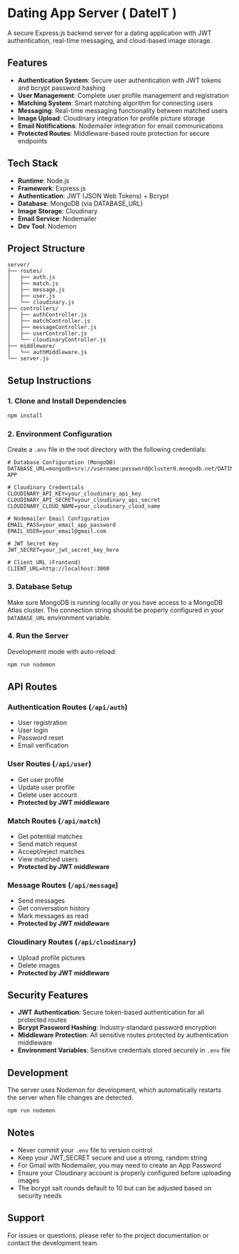# Dating App Server ( DateIT )

A secure Express.js backend server for a dating application with JWT authentication, real-time messaging, and cloud-based image storage.

## Features

- **Authentication System**: Secure user authentication with JWT tokens and bcrypt password hashing
- **User Management**: Complete user profile management and registration
- **Matching System**: Smart matching algorithm for connecting users
- **Messaging**: Real-time messaging functionality between matched users
- **Image Upload**: Cloudinary integration for profile picture storage
- **Email Notifications**: Nodemailer integration for email communications
- **Protected Routes**: Middleware-based route protection for secure endpoints

## Tech Stack

- **Runtime**: Node.js
- **Framework**: Express.js
- **Authentication**: JWT (JSON Web Tokens) + Bcrypt
- **Database**: MongoDB (via DATABASE_URL)
- **Image Storage**: Cloudinary
- **Email Service**: Nodemailer
- **Dev Tool**: Nodemon

## Project Structure

```
server/
├── routes/
│   ├── auth.js
│   ├── match.js
│   ├── message.js
│   ├── user.js
│   └── cloudinary.js
├── controllers/
│   ├── authController.js
│   ├── matchController.js
│   ├── messageController.js
│   ├── userController.js
│   └── cloudinaryController.js
├── middleware/
│   └── authMiddleware.js
└── server.js
```

## Setup Instructions

### 1. Clone and Install Dependencies

```bash
npm install
```

### 2. Environment Configuration

Create a `.env` file in the root directory with the following credentials:

```env
# Database Configuration (MongoDB)
DATABASE_URL=mongodb+srv://username:password@cluster0.mongodb.net/DATING-APP

# Cloudinary Credentials
CLOUDINARY_API_KEY=your_cloudinary_api_key
CLOUDINARY_API_SECRET=your_cloudinary_api_secret
CLOUDINARY_CLOUD_NAME=your_cloudinary_cloud_name

# Nodemailer Email Configuration
EMAIL_PASS=your_email_app_password
EMAIL_USER=your_email@gmail.com

# JWT Secret Key
JWT_SECRET=your_jwt_secret_key_here

# Client URL (Frontend)
CLIENT_URL=http://localhost:3000
```

### 3. Database Setup

Make sure MongoDB is running locally or you have access to a MongoDB Atlas cluster. The connection string should be properly configured in your `DATABASE_URL` environment variable.

### 4. Run the Server

Development mode with auto-reload:
```bash
npm run nodemon
```

## API Routes

### Authentication Routes (`/api/auth`)
- User registration
- User login
- Password reset
- Email verification

### User Routes (`/api/user`)
- Get user profile
- Update user profile
- Delete user account
- **Protected by JWT middleware**

### Match Routes (`/api/match`)
- Get potential matches
- Send match request
- Accept/reject matches
- View matched users
- **Protected by JWT middleware**

### Message Routes (`/api/message`)
- Send messages
- Get conversation history
- Mark messages as read
- **Protected by JWT middleware**

### Cloudinary Routes (`/api/cloudinary`)
- Upload profile pictures
- Delete images
- **Protected by JWT middleware**

## Security Features

- **JWT Authentication**: Secure token-based authentication for all protected routes
- **Bcrypt Password Hashing**: Industry-standard password encryption
- **Middleware Protection**: All sensitive routes protected by authentication middleware
- **Environment Variables**: Sensitive credentials stored securely in `.env` file

## Development

The server uses Nodemon for development, which automatically restarts the server when file changes are detected.

```bash
npm run nodemon
```

## Notes

- Never commit your `.env` file to version control
- Keep your JWT_SECRET secure and use a strong, random string
- For Gmail with Nodemailer, you may need to create an App Password
- Ensure your Cloudinary account is properly configured before uploading images
- The bcrypt salt rounds default to 10 but can be adjusted based on security needs

## Support

For issues or questions, please refer to the project documentation or contact the development team.